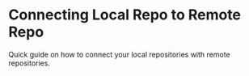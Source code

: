 # Connecting Local Repo to Remote Repo
Quick guide on how to connect your local repositories with remote repositories.

